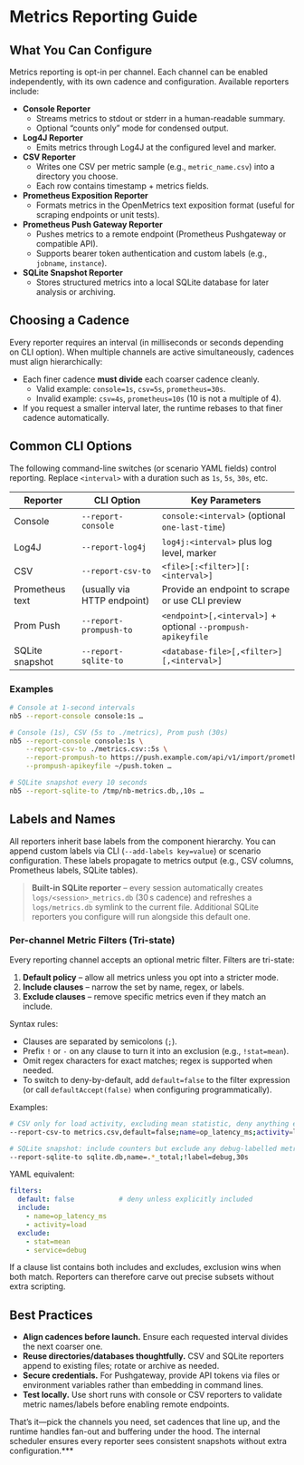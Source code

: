 # Metrics Reporting Guide

## What You Can Configure

Metrics reporting is opt-in per channel. Each channel can be enabled independently, with its own cadence and configuration. Available reporters include:

- **Console Reporter**
  - Streams metrics to stdout or stderr in a human-readable summary.
  - Optional “counts only” mode for condensed output.
- **Log4J Reporter**
  - Emits metrics through Log4J at the configured level and marker.
- **CSV Reporter**
  - Writes one CSV per metric sample (e.g., `metric_name.csv`) into a directory you choose.
  - Each row contains timestamp + metrics fields.
- **Prometheus Exposition Reporter**
  - Formats metrics in the OpenMetrics text exposition format (useful for scraping endpoints or unit tests).
- **Prometheus Push Gateway Reporter**
  - Pushes metrics to a remote endpoint (Prometheus Pushgateway or compatible API).
  - Supports bearer token authentication and custom labels (e.g., `jobname`, `instance`).
- **SQLite Snapshot Reporter**
  - Stores structured metrics into a local SQLite database for later analysis or archiving.

## Choosing a Cadence

Every reporter requires an interval (in milliseconds or seconds depending on CLI option). When multiple channels are active simultaneously, cadences must align hierarchically:

- Each finer cadence **must divide** each coarser cadence cleanly.
  - Valid example: `console=1s`, `csv=5s`, `prometheus=30s`.
  - Invalid example: `csv=4s`, `prometheus=10s` (10 is not a multiple of 4).
- If you request a smaller interval later, the runtime rebases to that finer cadence automatically.

## Common CLI Options

The following command-line switches (or scenario YAML fields) control reporting. Replace `<interval>` with a duration such as `1s`, `5s`, `30s`, etc.

| Reporter | CLI Option | Key Parameters |
|----------|------------|----------------|
| Console | `--report-console` | `console:<interval>` (optional `one-last-time`) |
| Log4J | `--report-log4j` | `log4j:<interval>` plus log level, marker |
| CSV | `--report-csv-to` | `<file>[:<filter>][:<interval>]` |
| Prometheus text | (usually via HTTP endpoint) | Provide an endpoint to scrape or use CLI preview |
| Prom Push | `--report-prompush-to` | `<endpoint>[,<interval>]` + optional `--prompush-apikeyfile` |
| SQLite snapshot | `--report-sqlite-to` | `<database-file>[,<filter>][,<interval>]` |

### Examples

```bash
# Console at 1-second intervals
nb5 --report-console console:1s …

# Console (1s), CSV (5s to ./metrics), Prom push (30s)
nb5 --report-console console:1s \
    --report-csv-to ./metrics.csv::5s \
    --report-prompush-to https://push.example.com/api/v1/import/prometheus/metrics/job/JOB/instance/INSTANCE,30s \
    --prompush-apikeyfile ~/push.token …

# SQLite snapshot every 10 seconds
nb5 --report-sqlite-to /tmp/nb-metrics.db,,10s …
```

## Labels and Names

All reporters inherit base labels from the component hierarchy. You can append custom labels via CLI (`--add-labels key=value`) or scenario configuration. These labels propagate to metrics output (e.g., CSV columns, Prometheus labels, SQLite tables).

> **Built-in SQLite reporter** – every session automatically creates `logs/<session>_metrics.db` (30 s cadence) and refreshes a `logs/metrics.db` symlink to the current file. Additional SQLite reporters you configure will run alongside this default one.

### Per-channel Metric Filters (Tri-state)

Every reporting channel accepts an optional metric filter. Filters are tri-state:

1. **Default policy** – allow all metrics unless you opt into a stricter mode.
2. **Include clauses** – narrow the set by name, regex, or labels.
3. **Exclude clauses** – remove specific metrics even if they match an include.

Syntax rules:

- Clauses are separated by semicolons (`;`).
- Prefix `!` or `-` on any clause to turn it into an exclusion (e.g., `!stat=mean`).
- Omit regex characters for exact matches; regex is supported when needed.
- To switch to deny-by-default, add `default=false` to the filter expression (or call `defaultAccept(false)` when configuring programmatically).

Examples:

```bash
# CSV only for load activity, excluding mean statistic, deny anything else
--report-csv-to metrics.csv,default=false;name=op_latency_ms;activity=load;!stat=mean,5s

# SQLite snapshot: include counters but exclude any debug-labelled metrics
--report-sqlite-to sqlite.db,name=.*_total;!label=debug,30s
```

YAML equivalent:

```yaml
filters:
  default: false           # deny unless explicitly included
  include:
    - name=op_latency_ms
    - activity=load
  exclude:
    - stat=mean
    - service=debug
```

If a clause list contains both includes and excludes, exclusion wins when both match. Reporters can therefore carve out precise subsets without extra scripting.

## Best Practices

- **Align cadences before launch.** Ensure each requested interval divides the next coarser one.
- **Reuse directories/databases thoughtfully.** CSV and SQLite reporters append to existing files; rotate or archive as needed.
- **Secure credentials.** For Pushgateway, provide API tokens via files or environment variables rather than embedding in command lines.
- **Test locally.** Use short runs with console or CSV reporters to validate metric names/labels before enabling remote endpoints.

That’s it—pick the channels you need, set cadences that line up, and the runtime handles fan-out and buffering under the hood. The internal scheduler ensures every reporter sees consistent snapshots without extra configuration.***

